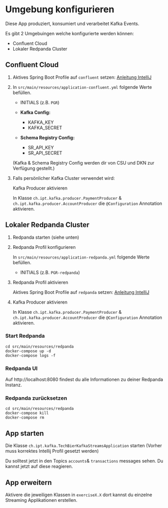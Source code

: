 # Umgebung konfigurieren

Diese App produziert, konsumiert und verarbeitet Kafka Events. 

Es gibt 2 Umgebuingen welche konfigurierte werden können:

* Confluent Cloud
* Lokaler Redpanda Cluster

## Confluent Cloud

1. Aktives Spring Boot Profile auf `confluent` setzen: [Anleitung IntelliJ](https://www.jetbrains.com/help/idea/run-debug-configuration-spring-boot.html#modify-options)

2. In `src/main/resources/application-confluent.yml` folgende Werte befüllen.
   * INITIALS (z.B. `PGR`)
   * **Kafka Config:**
     * KAFKA_KEY
     * KAFKA_SECRET
   
   * **Schema Registry Config:**
     * SR_API_KEY
     * SR_API_SECRET

   (Kafka & Schema Registry Config werden dir von CSU und DKN zur Verfügung gestellt.)

3. Falls persönlicher Kafka Cluster verwendet wird:

   Kafka Producer aktivieren
   
   In Klasse `ch.ipt.kafka.producer.PaymentProducer` & `ch.ipt.kafka.producer.AccountProducer` die `@Configuration` Annotation aktivieren.


## Lokaler Redpanda Cluster

1. Redpanda starten (siehe unten)
2. Redpanda Profil konfigurieren

   In `src/main/resources/application-redpanda.yml` folgende Werte befüllen.
   * INITIALS (z.B. `PGR-redpanda`)  

3. Redpanda Profil aktivieren

   Aktives Spring Boot Profile auf `redpanda` setzen: [Anleitung IntelliJ](https://www.jetbrains.com/help/idea/run-debug-configuration-spring-boot.html#modify-options)

4. Kafka Producer aktivieren

   In Klasse `ch.ipt.kafka.producer.PaymentProducer` & `ch.ipt.kafka.producer.AccountProducer` die `@Configuration` Annotation aktivieren.


### Start Redpanda
```
cd src/main/resources/redpanda
docker-compose up -d
docker-compose logs -f
```

### Redpanda UI
Auf http://localhost:8080 findest du alle Informationen zu deiner Redpanda Instanz. 

### Redpanda zurücksetzen
```
cd src/main/resources/redpanda
docker-compose kill
docker-compose rm
```

## App starten

Die Klasse `ch.ipt.kafka.TechBierKafkaStreamsApplication` starten (Vorher muss korrektes Intellij Profil gesetzt werden)

Du solltest jetzt in den Topics `accounts`& `transactions` messages sehen. Du kannst jetzt auf diese reagieren.

## App erweitern

Aktivere die jeweiligen Klassen in `exerciseX.X` dort kannst du einzelne Streaming Applikationen erstellen.




